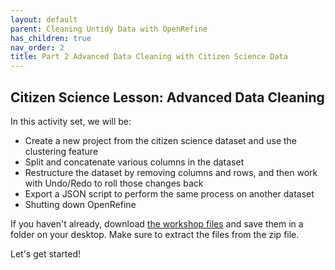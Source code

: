 ```yaml
---
layout: default
parent: Cleaning Untidy Data with OpenRefine
has_children: true
nav_order: 2
title: Part 2 Advanced Data Cleaning with Citizen Science Data
---
```


## Citizen Science Lesson: Advanced Data Cleaning

In this activity set, we will be:

* Create a new project from the citizen science dataset and use the clustering feature
* Split and concatenate various columns in the dataset
* Restructure the dataset by removing columns and rows, and then work with Undo/Redo to roll those changes back
* Export a JSON script to perform the same process on another dataset
* Shutting down OpenRefine


If you haven't already, download [the workshop files](https://github.com/rootsandberries/CMU_Workshops/blob/gh-pages/openrefine/20201001_OpenRefine_Workshop_files.zip?raw=true) and save them in a folder on your desktop. Make sure to extract the files from the zip file.  

Let's get started!

